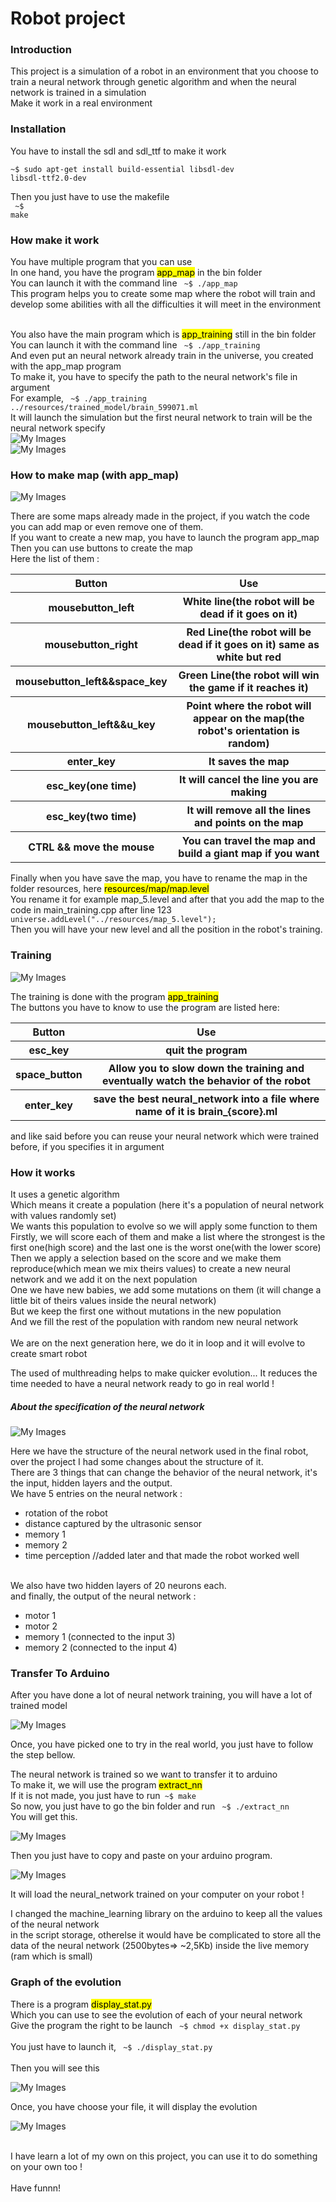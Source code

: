 <h1>Robot project</h1>


<h3>Introduction</h3>

This project is a simulation of a robot in an environment that you choose to train a neural network through genetic algorithm and when the neural network is trained in a simulation<br/>
Make it work in a real environment<br/>


<h3>Installation</h3>

You have to install the sdl and sdl_ttf to make it work<br/>
<code> ~$ sudo apt-get install build-essential libsdl-dev libsdl-ttf2.0-dev</code></br>


Then you just have to use the makefile<br/>
<code> ~$ make</code></br>


<h3>How make it work</h3>

You have multiple program that you can use<br/>
In one hand, you have the program <mark>app_map</mark> in the bin folder<br/>
You can launch it with the command line <code> ~$ ./app_map</code><br/>
This program helps you to create some map where the robot will train and develop some abilities with all the difficulties it will meet in the environment<br/>
<br/>

You also have the main program which is <mark>app_training</mark> still in the bin folder<br/>
You can launch it with the command line <code> ~$ ./app_training</code><br/>
And even put an neural network already train in the universe, you created with the app_map program<br/>
To make it, you have to specify the path to the neural network's file in argument<br/>
For example, <code> ~$ ./app_training ../resources/trained_model/brain_599071.ml</code><br/>
It will launch the simulation but the first neural network to train will be the neural network specify<br/>
![My Images](documentation/2.png)
<br/>
![My Images](documentation/1.png)

<h3>How to make map (with app_map)</h3>

![My Images](documentation/5.png)

There are some maps already made in the project, if you watch the code you can add map or even remove one of them.<br/>
If you want to create a new map, you have to launch the program app_map<br/>
Then you can use buttons to create the map<br/>
Here the list of them :<br/>
<table>
    <tr>
        <th>Button</th>
        <th>Use</th>
    </tr>
    <tr>
        <th>mousebutton_left</th>
        <th>White line(the robot will be dead if it goes on it)</th>
    </tr>
    <tr>
        <th>mousebutton_right</th>
        <th>Red Line(the robot will be dead if it goes on it) same as white but red</th>
    </tr>
    <tr>
        <th>mousebutton_left&&space_key</th>
        <th>Green Line(the robot will win the game if it reaches it)</th>
    </tr>
    <tr>
        <th>mousebutton_left&&u_key</th>
        <th>Point where the robot will appear on the map(the robot's orientation is random)</th>
    </tr>
    <tr>
        <th>enter_key</th>
        <th>It saves the map</th>
    </tr>
    <tr>
        <th>esc_key(one time)</th>
        <th>It will cancel the line you are making</th>
    </tr>
    <tr>
        <th>esc_key(two time)</th>
        <th>It will remove all the lines and points on the map</th>
    </tr>
    <tr>
        <th>CTRL && move the mouse</th>
        <th>You can travel the map and build a giant map if you want</th>
    </tr>
</table>

Finally when you have save the map, you have to rename the map in the folder resources, here <mark>resources/map/map.level</mark><br/>
You rename it for example map_5.level and after that you add the map to the code in main_training.cpp after line 123 <code>universe.addLevel("../resources/map_5.level");</code><br/>
Then you will have your new level and all the position in the robot's training.<br/>


<h3>Training</h3>

![My Images](documentation/3.png)

The training is done with the program <mark>app_training</mark><br/>
The buttons you have to know to use the program are listed here:<br/>
<table>
    <tr>
        <th>Button</th>
        <th>Use</th>
    </tr>
    <tr>
        <th>esc_key</th>
        <th>quit the program</th>
    </tr>
    <tr>
        <th>space_button</th>
        <th>Allow you to slow down the training and eventually watch the behavior of the robot</th>
    </tr>
    <tr>
        <th>enter_key</th>
        <th>save the best neural_network into a file where name of it is brain_{score}.ml</th>
    </tr>
</table>

and like said before you can reuse your neural network which were trained before, if you specifies it in argument<br/>


<h3>How it works</h3>

It uses a genetic algorithm<br/>
Which means it create a population (here it's a population of neural network with values randomly set)<br/>
We wants this population to evolve so we will apply some function to them<br/>
Firstly, we will score each of them and make a list where the strongest is the first one(high score) and the last one is the worst one(with the lower score)<br/>
Then we apply a selection based on the score and we make them reproduce(which mean we mix theirs values) to create a new neural network and we add it on the next population<br/>
One we have new babies, we add some mutations on them (it will change a little bit of theirs values inside the neural network)<br/>
But we keep the first one without mutations in the new population<br/>
And we fill the rest of the population with random new neural network<br/>
<br/>
We are on the next generation here, we do it in loop and it will evolve to create smart robot<br/>

The used of multhreading helps to make quicker evolution... It reduces the time needed to have a neural network ready to go in real world ! <br/> 

<h5>About the specification of the neural network</h5>

![My Images](documentation/11.png)

Here we have the structure of the neural network used in the final robot, over the project I had some changes about the structure of it.<br/>
There are 3 things that can change the behavior of the neural network, it's the input, hidden layers and the output.<br/>
We have 5 entries on the neural network :<br/>
<ul>
    <li>rotation of the robot</li>
    <li>distance captured by the ultrasonic sensor</li>
    <li>memory 1</li>
    <li>memory 2</li>
    <li>time perception //added later and that made the robot worked well</li>
</ul>
<br/>
We also have two hidden layers of 20 neurons each.<br/>
and finally, the output of the neural network : <br/>
<ul>
    <li>motor 1</li>
    <li>motor 2</li>
    <li>memory 1 (connected to the input 3)</li>
    <li>memory 2 (connected to the input 4)</li>
</ul>


<h3>Transfer To Arduino</h3>

After you have done a lot of neural network training, you will have a lot of trained model<br/>

![My Images](documentation/14.png)

Once, you have picked one to try in the real world, you just have to follow the step bellow.<br/>

The neural network is trained so we want to transfer it to arduino<br/>
To make it, we will use the program <mark>extract_nn</mark><br/>
If it is not made, you just have to run<code> ~$ make</code><br/>
So now, you just have to go the bin folder and run <code> ~$ ./extract_nn</code><br/>
You will get this.<br/>

![My Images](documentation/6.png)

Then you just have to copy and paste on your arduino program.<br/>

![My Images](documentation/7.png)

It will load the neural_network trained on your computer on your robot !<br/>

I changed the machine_learning library on the arduino to keep all the values of the neural network<br/>
in the script storage, otherelse it would have be complicated to store all the data of the neural network (2500bytes=> ~2,5Kb) inside the live memory (ram which is small)<br/>

<h3>Graph of the evolution</h3>

There is a program <mark>display_stat.py</mark><br/>
Which you can use to see the evolution of each of your neural network<br/>
Give the program the right to be launch <code> ~$ chmod +x display_stat.py </code><br/>
You just have to launch it, <code> ~$ ./display_stat.py </code><br/>
Then you will see this<br/>

![My Images](documentation/8.png)

Once, you have choose your file, it will display the evolution<br/>

![My Images](documentation/9.png)

<br/>
I have learn a lot of my own on this project, you can use it to do something on your own too !<br/>
<br/>
Have funnn!

